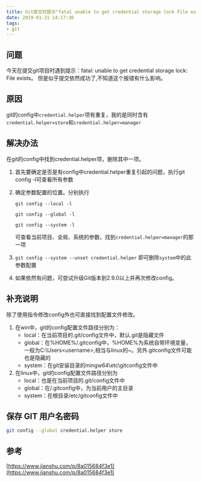 ```yaml
---
title: Git提交时提示"fatal unable to get credential storage lock File exists"的解决办法
date: 2019-01-31 14:17:30
tags:
- git
---
```


## 问题

今天在提交git项目时遇到提示：fatal: unable to get credential storage lock: File exists。
但是似乎提交依然成功了,不知道这个报错有什么影响。

## 原因

git的config中`credential.helper`项有重复，我的是同时含有`credential.helper=store`和`credential.helper=manager`


## 解决办法
在git的config中找到credential.helper项，删除其中一项。

1. 首先要确定是否是有config中credential.helper重复引起的问题，执行git config -l可查看所有参数
2. 确定参数配置的位置。分别执行

    `git config --local -l`
    
    `git config --global -l`
    
    `git config --system -l`
    
    可查看当前项目、全局、系统的参数，找到`credential.helper=manager`的那一项
    
3. `git config --system --unset credential.helper` 即可删除`system`中的此参数配置
4. 如果依然有问题，可尝试升级Git版本到2.9.0以上并再次修改config。

## 补充说明
除了使用指令修改config外也可直接找到配置文件修改。

1. 在win中，git的config配置文件路径分别为：
    - local：在当前项目的.git/config文件中，默认.git是隐藏文件
    - global：在%HOME%/.gitconfig中，%HOME%为系统自带环境变量，一般为C:\Users\<username>,相当与linux的~。另外.gitconfig文件可能也是隐藏的
    - system：在git安装目录的mingw64\etc\gitconfig文件中
2. 在linux中，git的config配置文件路径分别为
    - local：也是在当前项目的.git/config文件中
    - global：在/.gitconfig中，为当前用户的主目录
    - system：在根目录/etc/gitconfig文件中
    
    
## 保存 GIT 用户名密码
```bash
git config --global credential.helper store
```
## 参考

[https://www.jianshu.com/p/8a015684f3e1](https://www.jianshu.com/p/8a015684f3e1)
    
    
    
